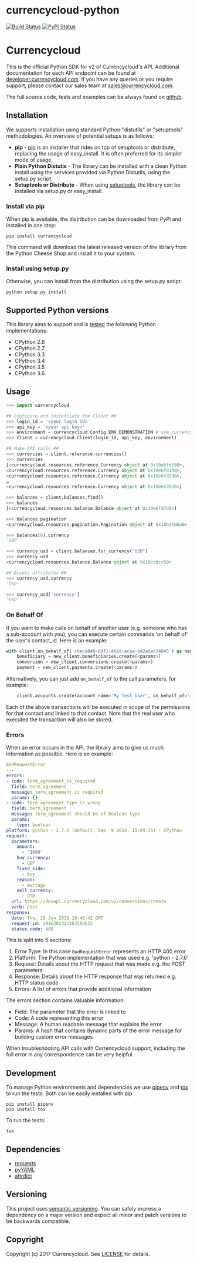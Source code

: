 # currencycloud-python

[![Build Status](https://travis-ci.org/CurrencyCloud/currencycloud-python.png?branch=master)](https://travis-ci.org/CurrencyCloud/currencycloud-python)
[![PyPi Status](https://img.shields.io/pypi/v/currencycloud.svg)](https://pypi.python.org/pypi/currencycloud)

# Currencycloud

This is the official Python SDK for v2 of Currencycloud's API.
Additional documentation for each API endpoint can be found at
[developer.currencycloud.com](https://developer.currencycloud.com/documentation/getting-started/introduction/).
If you have any queries or you require support, please contact our
sales team at sales@currencycloud.com.

The full source code, tests and examples can be always found on
[github](https://github.com/CurrencyCloud/currencycloud-python).

## Installation

We supports installation using standard Python "distutils" or
"setuptools" methodologies. An overview of potential setups is as
follows:

-  **pip** - [pip](http://pypi.python.org/pypi/pip/) is an installer
   that rides on top of setuptools or distribute, replacing the usage of
   easy\_install. It is often preferred for its simpler mode of usage.
-  **Plain Python Distutis** - The library can be installed with a clean
   Python install using the services provided via Python Distutils,
   using the setup.py script.
-  **Setuptools or Distribute** - When using
   [setuptools](https://pypi.python.org/pypi/setuptools/), the
   library can be installed via setup.py or easy_install.

### Install via pip

When pip is available, the distribution can be downloaded from PyPi and
installed in one step:

    pip install currencycloud

This command will download the latest released version of the library
from the Python Cheese Shop and install it to your system.

### Install using setup.py

Otherwise, you can install from the distribution using the setup.py
script:

    python setup.py install

## Supported Python versions

This library aims to support and is [tested](https://travis-ci.org/CurrencyCloud/currencycloud-python)
the following Python implementations:

-  CPython 2.6
-  CPython 2.7
-  CPython 3.3
-  CPython 3.4
-  CPython 3.5
-  CPython 3.6

## Usage

```python
>>> import currencycloud

## Configure and instantiate the Client ##
>>> login_id = '<your login id>'
>>> api_key = '<your api key>'
>>> environment = currencycloud.Config.ENV_DEMONSTRATION # use currencycloud.ENV_PRODUCTION when ready
>>> client = currencycloud.Client(login_id, api_key, environment)

## Make API calls ##
>>> currencies = client.reference.currencies()
>>> currencies
[<currencycloud.resources.reference.Currency object at 0x10e6fd190>,
<currencycloud.resources.reference.Currency object at 0x10e6fd1d0>,
<currencycloud.resources.reference.Currency object at 0x10e6fd2d0>,
…
<currencycloud.resources.reference.Currency object at 0x10e6fd9d0>]

>>> balances = client.balances.find()
>>> balances
[<currencycloud.resources.balance.Balance object at 0x10e6fd7d0>]

>>> balances.pagination
<currencycloud.resources.pagination.Pagination object at 0x10b15d6a0>

>>> balances[0].currency
'GBP'

>>> currency_usd = client.balances.for_currency("USD")
>>> currency_usd
<currencycloud.resources.balance.Balance object at 0x10cddcc50>

## Access attributes ##
>>> currency_usd.currency
'USD'

>>> currency_usd['currency']
'USD'
```

### On Behalf Of


If you want to make calls on behalf of another user (e.g. someone who has a sub-account with you), you can execute certain commands 'on behalf of' the user's contact_id. Here is an example:

```python
with client.on_behalf_of('c6ece846-6df1-461d-acaa-b42a6aa74045') as new_client:
	beneficiary = new_client.beneficiaries.create(<params>)
	conversion = new_client.conversions.create(<params>)
	payment = new_client.payments.create(<params>)
```

Alternatively, you can just add ``on_behalf_of`` to the call parameters,
for example:

```python
    client.accounts.create(account_name='My Test User', on_behalf_of='c6ece846-6df1-461d-acaa-b42a6aa74045')
```

Each of the above transactions will be executed in scope of the permissions
for that contact and linked to that contact. Note that the real user who
executed the transaction will also be stored.

### Errors

When an error occurs in the API, the library aims to give us much
information as possible. Here is an example:

```yaml
BadRequestError
---
errors:
- code: term_agreement_is_required
  field: term_agreement
  message: term_agreement is required
  params: {}
- code: term_agreement_type_is_wrong
  field: term_agreement
  message: term_agreement should be of boolean type
  params:
    type: boolean
platform: python - 2.7.6 (default, Sep  9 2014, 15:04:36) - CPython
request:
  parameters:
    amount:
      - '1000'
    buy_currency:
      - GBP
    fixed_side:
      - buy
    reason:
      - mortage
    sell_currency:
      - USD
  url: https://devapi.currencycloud.com/v2/conversions/create
  verb: post
response:
  date: Thu, 25 Jun 2015 16:46:42 GMT
  request_id: 2816384323363505615
  status_code: 400
```

This is split into 5 sections:

1. Error Type: In this case `BadRequestError` represents an HTTP 400 error
2. Platform: The Python implementation that was used e.g. 'python - 2.7.6'
3. Request: Details about the HTTP request that was made e.g. the POST parameters
4. Response: Details about the HTTP response that was returned e.g. HTTP status code
5. Errors: A list of errors that provide additional information

The errors section contains valuable information:

-  Field: The parameter that the error is linked to
-  Code: A code representing this error
-  Message: A human readable message that explains the error
-  Params: A hash that contains dynamic parts of the error message for building custom error messages

When troubleshooting API calls with Currencycloud support, including
the full error in any correspondence can be very helpful.

## Development

To manage Python environments and dependencies we use [pipenv](https://pipenv.readthedocs.org/en/latest/) and [tox](https://tox.readthedocs.org/en/latest/) to run the tests. Both can be easily installed with pip.

    pip install pipenv
    pip install tox

To run the tests:

    tox

## Dependencies

-  [requests](http://docs.python-requests.org/en/latest/)
-  [pyYAML](http://pyyaml.org/)
-  [attrdict](https://pypi.python.org/pypi/attrdict/2.0.0/)

## Versioning

This project uses [semantic versioning](http://semver.org/). You can
safely express a dependency on a major version and expect all minor and
patch versions to be backwards compatible.

## Copyright

Copyright (c) 2017 Currencycloud. See [LICENSE](LICENSE) for
details.
